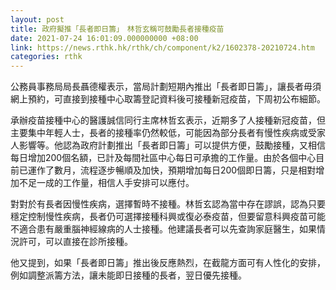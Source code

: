 ```yaml
---
layout: post
title: 政府擬推「長者即日籌」　林哲玄稱可鼓勵長者接種疫苗
date: 2021-07-24 16:01:09.000000000 +08:00
link: https://news.rthk.hk/rthk/ch/component/k2/1602378-20210724.htm
categories: rthk
---
```


公務員事務局局長聶德權表示，當局計劃短期內推出「長者即日籌」，讓長者毋須網上預約，可直接到接種中心取籌登記資料後可接種新冠疫苗，下周初公布細節。

承辦疫苗接種中心的醫護誠信同行主席林哲玄表示，近期多了人接種新冠疫苗，但主要集中年輕人士，長者的接種率仍然較低，可能因為部分長者有慢性疾病或受家人影響等。他認為政府計劃推出「長者即日籌」可以提供方便，鼓勵接種，又相信每日增加200個名額，已計及每間社區中心每日可承擔的工作量。由於各個中心目前已運作了數月，流程逐步暢順及加快，預期增加每日200個即日籌，只是相對增加不足一成的工作量，相信人手安排可以應付。

對對於有長者因慢性疾病，選擇暫時不接種。林哲玄認為當中存在謬誤，認為只要穩定控制慢性疾病，長者仍可選擇接種科興或復必泰疫苗，但要留意科興疫苗可能不適合患有嚴重腦神經線病的人士接種。他建議長者可以先查詢家庭醫生，如果情況許可，可以直接在診所接種。

他又提到，如果「長者即日籌」推出後反應熱烈，在截龍方面可有人性化的安排，例如調整派籌方法，讓未能即日接種的長者，翌日優先接種。
